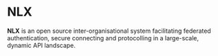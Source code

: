 NLX
===
**NLX** is an open source inter-organisational system facilitating federated authentication, secure connecting and protocolling in a large-scale, dynamic API landscape.
